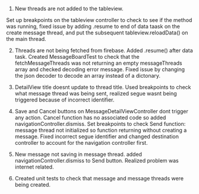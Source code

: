 1. New threads are not added to the tableview.

  Set up breakpoints on the tableview controller to check to see if the method was running, fixed issue by adding .resume to end of data taask on the create message thread, and put the subsequent tableview.reloadData() on the main thread.
  
  
  2. Threads are not being fetched from firebase.
  Added .resume() after data task.  Created MessageBoardTest to check that the fetchMessageThreads was not returning an empty messageThreads array and checked decoding error message.
  Fixed issue by changing the json decoder to decode an array instead of a dictonary.
  
  3. DetailView title doesnt update to thread title.
  Used breakpoints to check what message thread was being sent, realized segue wasnt being triggered because of incorrect identifier.
  
  4. Save and Cancel buttons on MessageDetailViewController dont trigger any action. 
  Cancel function has no associated code so added navigationController.dismiss.
  Set breakpoints to check Send function: message thread not initialized so function returning without creating a message.
  Fixed incorrect segue identifier and changed destination controller to account for the navigation controller first.
  
  5. New message not saving in message thread.
  added navigationController.dismiss to Send button.  Realized problem was internet related.

6. Created unit tests to check that message and message threads were being created.


  
  
  
  
  
  
  


